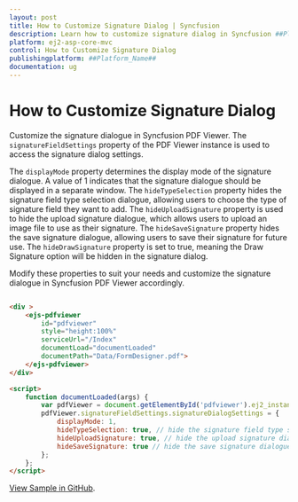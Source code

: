 ```yaml
---
layout: post
title: How to Customize Signature Dialog | Syncfusion
description: Learn how to customize signature dialog in Syncfusion ##Platform_Name## Pdfviewer component of Syncfusion Essential JS 2 and more.
platform: ej2-asp-core-mvc
control: How to Customize Signature Dialog
publishingplatform: ##Platform_Name##
documentation: ug
---
```


# How to Customize Signature Dialog

Customize the signature dialogue in Syncfusion PDF Viewer. The `signatureFieldSettings` property of the PDF Viewer instance is used to access the signature dialog settings.

The `displayMode` property determines the display mode of the signature dialogue. A value of 1 indicates that the signature dialogue should be displayed in a separate window. The `hideTypeSelection` property hides the signature field type selection dialogue, allowing users to choose the type of signature field they want to add. The `hideUploadSignature` property is used to hide the upload signature dialogue, which allows users to upload an image file to use as their signature. The `hideSaveSignature` property hides the save signature dialogue, allowing users to save their signature for future use. The `hideDrawSignature` property is set to true, meaning the Draw Signature option will be hidden in the signature dialog.

Modify these properties to suit your needs and customize the signature dialogue in Syncfusion PDF Viewer accordingly.

```html

<div >
    <ejs-pdfviewer 
        id="pdfviewer" 
        style="height:100%" 
        serviceUrl="/Index" 
        documentLoad="documentLoaded" 
        documentPath="Data/FormDesigner.pdf">
    </ejs-pdfviewer>
</div>

<script>
    function documentLoaded(args) {
        var pdfViewer = document.getElementById('pdfviewer').ej2_instances[0];
        pdfViewer.signatureFieldSettings.signatureDialogSettings = {
            displayMode: 1,
            hideTypeSelection: true, // hide the signature field type selection dialogue
            hideUploadSignature: true, // hide the upload signature dialogue
            hideSaveSignature: true // hide the save signature dialogue
        };
    };
</script>

```

[View Sample in GitHub]().